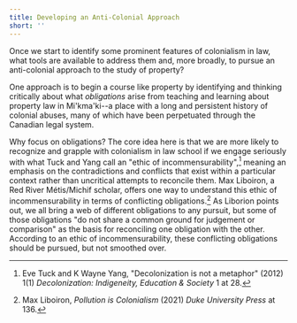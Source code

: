 ```yaml
---
title: Developing an Anti-Colonial Approach
short: ''
---
```


Once we start to identify some prominent features of colonialism in law, what tools are available to address them and, more broadly, to pursue an anti-colonial approach to the study of property?  

One approach is to begin a course like property by identifying and thinking critically about what *obligations* arise from teaching and learning about property law in Mi'kma'ki--a place with a long and persistent history of colonial abuses, many of which have been perpetuated through the Canadian legal system. 

Why focus on obligations? The core idea here is that we are more likely to recognize and grapple with colonialism in law school if we engage seriously with what Tuck and Yang call an "ethic of incommensurability",[^tuck2012] meaning an emphasis on the contradictions and conflicts that exist within a particular context rather than uncritical attempts to reconcile them. Max Liboiron, a Red River Métis/Michif scholar, offers one way to understand this ethic of incommensurability in terms of conflicting obligations.[^liboiron2021] As Liborion points out, we all bring a web of different obligations to any pursuit, but some of those obligations "do not share a common ground for judgement or comparison" as the basis for reconciling one obligation with the other. According to an ethic of incommensurability, these conflicting obligations should be pursued, but not smoothed over. 

<!--James (sákéj) Youngblood Henderson, a member of the Chickasaw Nation and Cheyenne Nation and a legal scholar, writes about the connection between place, belonging, and obligations from an Indigenous worldview: 

> [A]n Aboriginal worldview is a spatial consciousness rather than material consciousness. Sharing and mobility discourages the accumulation of inessential resources. The sharing of space, then, is the meaning for all of Aboriginal life. The relations contained in those spaces shape both choice and placement and ultimately group life. Aboriginal people do not speak of living "there"; rather, each family or person "belongs" to the space. Belonging, then, is directly tied both linguistically and experientially to a space as well as to shared knowledge of a series of common places. Belonging to a space is more than just living in a place or using its resources; it is attendant with benefits and obligations. Belonging is viewed as a special responsibility.[^henderson1995] 

Keep Henderson’s quote in mind as you complete the next exercise.-->

[^tuck2012]: Eve Tuck and K Wayne Yang, "Decolonization is not a metaphor" (2012) 1(1) *Decolonization: Indigeneity, Education & Society* 1 at 28.

[^liboiron2021]: Max Liboiron, *Pollution is Colonialism* (2021) *Duke University Press* at 136.

[^henderson1995]: James [sákéj] Youngblood Henderson, “Mikmaw Tenure in Atlantic Canada” (1995) 18(2) _Dalhousie Law Journal_ 196 at 219
